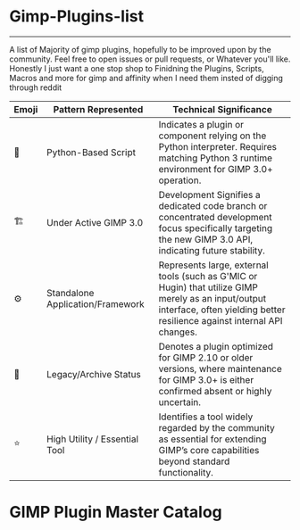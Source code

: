 # Gimp-Plugins-list
---
A list of Majority of gimp plugins, hopefully to be improved upon by the community. Feel free to open issues or pull requests, or Whatever you'll like. Honestly I just want a one stop shop to Finidning the Plugins, Scripts, Macros and more for gimp and affinity when I need them insted of digging through reddit

Emoji |	Pattern Represented |	Technical Significance
|---|---|---|
🐍	| Python-Based Script	| Indicates a plugin or component relying on the Python interpreter. Requires matching Python 3 runtime environment for GIMP 3.0+ operation.
🏗️	| Under Active GIMP 3.0 | Development	Signifies a dedicated code branch or concentrated development focus specifically targeting the new GIMP 3.0 API, indicating future stability.
⚙️	| Standalone Application/Framework | Represents large, external tools (such as G'MIC or Hugin) that utilize GIMP merely as an input/output interface, often yielding better resilience against internal API changes.
💾	| Legacy/Archive Status	| Denotes a plugin optimized for GIMP 2.10 or older versions, where maintenance for GIMP 3.0+ is either confirmed absent or highly uncertain.
⭐	| High Utility / Essential Tool |	Identifies a tool widely regarded by the community as essential for extending GIMP’s core capabilities beyond standard functionality.

# GIMP Plugin Master Catalog


